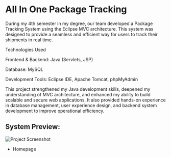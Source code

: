 # All In One Package Tracking 

During my 4th semester in my degree, our team developed a Package Tracking System using the Eclipse MVC architecture. This system was designed to provide a seamless and efficient way for users to track their shipments in real time.

Technologies Used

Frontend & Backend: Java (Servlets, JSP)

Database: MySQL

Development Tools: Eclipse IDE, Apache Tomcat, phpMyAdmin

This project strengthened my Java development skills, deepened my understanding of MVC architecture, and enhanced my ability to build scalable and secure web applications. It also provided hands-on experience in database management, user experience design, and backend system development to improve operational efficiency.

## System Preview:

![Project Screenshot](https://github.com/AnasHakimi/Photostat_-_Printing_Service_System/blob/main/homepage.png?raw=true)
- Homepage
